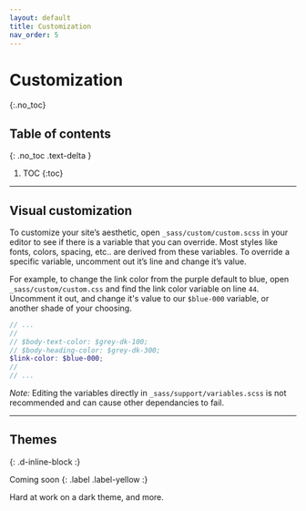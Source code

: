 ```yaml
---
layout: default
title: Customization
nav_order: 5
---
```


# Customization
{:.no_toc}

## Table of contents
{: .no_toc .text-delta }

1. TOC
{:toc}

---

## Visual customization

To customize your site’s aesthetic, open `_sass/custom/custom.scss` in your editor to see if there is a variable that you can override. Most styles like fonts, colors, spacing, etc.. are derived from these variables. To override a specific variable, uncomment out it’s line and change it’s value.

For example, to change the link color from the purple default to blue, open `_sass/custom/custom.css` and find the link color variable on line `44`. Uncomment it out, and change it's value to our `$blue-000` variable, or another shade of your choosing.

```scss
// ...
//
// $body-text-color: $grey-dk-100;
// $body-heading-color: $grey-dk-300;
$link-color: $blue-000;
//
// ...
```

_Note:_ Editing the variables directly in `_sass/support/variables.scss` is not recommended and can cause other dependancies to fail.

---

## Themes
{: .d-inline-block :}

Coming soon
{: .label .label-yellow :}

Hard at work on a dark theme, and more.
